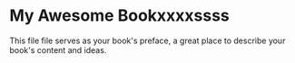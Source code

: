 # My Awesome Bookxxxxssss

This file file serves as your book's preface, a great place to describe your book's content and ideas.

